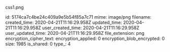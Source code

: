 css1.png

id: 5174ca7c4be24c409a9e5b54f85a7c71
mime: image/png
filename: 
created_time: 2020-04-21T11:16:29.958Z
updated_time: 2020-04-21T11:16:29.958Z
user_created_time: 2020-04-21T11:16:29.958Z
user_updated_time: 2020-04-21T11:16:29.958Z
file_extension: png
encryption_cipher_text: 
encryption_applied: 0
encryption_blob_encrypted: 0
size: 1985
is_shared: 0
type_: 4